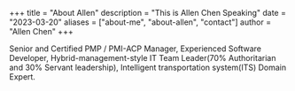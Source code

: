+++
title = "About Allen"
description = "This is Allen Chen Speaking"
date = "2023-03-20"
aliases = ["about-me", "about-allen", "contact"]
author = "Allen Chen"
+++

Senior and Certified PMP / PMI-ACP Manager, Experienced Software Developer, Hybrid-management-style IT Team Leader(70% Authoritarian and 30% Servant leadership), Intelligent transportation system(ITS) Domain Expert.


